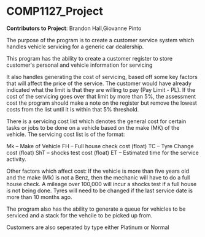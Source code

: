 # COMP1127_Project
**Contributors to Project**: Brandon Hall,Giovanne Pinto

The purpose of the program is to create a customer service system which handles vehicle servicing for a generic car dealership.
 
This program has the ability to create a customer register to store  customer's personal and vehicle information for servicing 

It also handles generating the cost of servicing, based off  some key factors that will affect the price of the service. The customer would have already indicated what the limit is that they are willing to pay (Pay Limit - PL). If the cost of the servicing goes over that limit by more than 5%, the assessment cost the program should make a note on the register but remove the lowest costs from the list until it is within that 5% threshold.

There is a servicing cost list which denotes the general cost for certain tasks or jobs to be done on a vehicle based on the make (MK) of the vehicle. The servicing cost list is of the format: 

Mk – Make of Vehicle
FH – Full house check cost (float)
TC – Tyre Change cost (float)
ShT – shocks test cost (float)
ET – Estimated time for the service activity.

Other factors which affect cost:
If the vehicle is more than five years old and the make (Mk) is not a Benz, then the mechanic will have to do a full house check.
A mileage over 100,000 will incur a shocks test if a full house is not being done.
Tyres will need to be changed if the last service date is more than 10 months ago.

The program also has the ability to generate a queue for vehicles to be serviced and a stack for the vehcile to be picked up from. 

Customers are also seperated by type either Platinum or Normal
